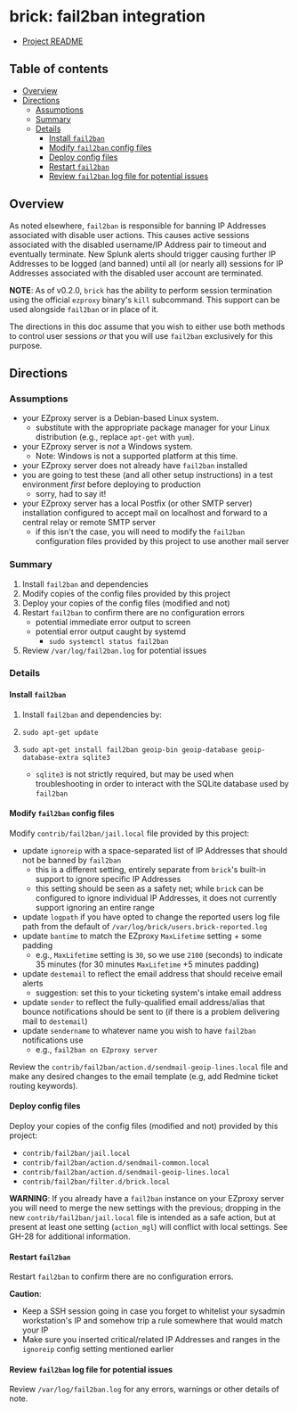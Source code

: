 <!-- omit in toc -->
# brick: fail2ban integration

- [Project README](../README.md)

<!-- omit in toc -->
## Table of contents

- [Overview](#overview)
- [Directions](#directions)
  - [Assumptions](#assumptions)
  - [Summary](#summary)
  - [Details](#details)
    - [Install `fail2ban`](#install-fail2ban)
    - [Modify `fail2ban` config files](#modify-fail2ban-config-files)
    - [Deploy config files](#deploy-config-files)
    - [Restart `fail2ban`](#restart-fail2ban)
    - [Review `fail2ban` log file for potential issues](#review-fail2ban-log-file-for-potential-issues)

## Overview

As noted elsewhere, `fail2ban` is responsible for banning IP Addresses
associated with disable user actions. This causes active sessions associated
with the disabled username/IP Address pair to timeout and eventually
terminate. New Splunk alerts should trigger causing further IP Addresses to
be logged (and banned) until all (or nearly all) sessions for IP Addresses
associated with the disabled user account are terminated.

**NOTE**: As of v0.2.0, `brick` has the ability to perform session termination
using the official `ezproxy` binary's `kill` subcommand. This support can be
used alongside `fail2ban` or in place of it.

The directions in this doc assume that you wish to either use both methods to
control user sessions *or* that you will use `fail2ban` exclusively for this
purpose.

## Directions

### Assumptions

- your EZproxy server is a Debian-based Linux system.
  - substitute with the appropriate package manager for your Linux
    distribution (e.g., replace `apt-get` with `yum`).
- your EZproxy server is *not* a Windows system.
  - Note: Windows is not a supported platform at this time.
- your EZproxy server does not already have `fail2ban` installed
- you are going to test these (and all other setup instructions) in a test
  environment *first* before deploying to production
  - sorry, had to say it!
- your EZproxy server has a local Postfix (or other SMTP server) installation
  configured to accept mail on localhost and forward to a central relay or
  remote SMTP server
  - if this isn't the case, you will need to modify the `fail2ban`
    configuration files provided by this project to use another mail server

### Summary

1. Install `fail2ban` and dependencies
1. Modify copies of the config files provided by this project
1. Deploy your copies of the config files (modified and not)
1. Restart `fail2ban` to confirm there are no configuration errors
   - potential immediate error output to screen
   - potential error output caught by systemd
     - `sudo systemctl status fail2ban`
1. Review `/var/log/fail2ban.log` for potential issues

### Details

#### Install `fail2ban`

1. Install `fail2ban` and dependencies by:

1. `sudo apt-get update`
1. `sudo apt-get install fail2ban geoip-bin geoip-database
   geoip-database-extra sqlite3`
   - `sqlite3` is not strictly required, but may be used when troubleshooting
     in order to interact with the SQLite database used by `fail2ban`

#### Modify `fail2ban` config files

Modify `contrib/fail2ban/jail.local` file provided by this project:

- update `ignoreip` with a space-separated list of IP Addresses that should
  not be banned by `fail2ban`
  - this is a different setting, entirely separate from `brick`'s built-in
    support to ignore specific IP Addresses
  - this setting should be seen as a safety net; while `brick` can be
    configured to ignore individual IP Addresses, it does not currently
    support ignoring an entire range
- update `logpath` if you have opted to change the reported users log file
  path from the default of `/var/log/brick/users.brick-reported.log`
- update `bantime` to match the EZproxy `MaxLifetime` setting + some padding
  - e.g., `MaxLifetime` setting is `30`, so we use `2100` (seconds) to
    indicate 35 minutes (for 30 minutes `MaxLifetime` +5 minutes padding)
- update `destemail` to reflect the email address that should receive email
  alerts
  - suggestion: set this to your ticketing system's intake email address
- update `sender` to reflect the fully-qualified email address/alias that
  bounce notifications should be sent to (if there is a problem delivering
  mail to `destemail`)
- update `sendername` to whatever name you wish to have `fail2ban`
  notifications use
  - e.g., `fail2ban on EZproxy server`

Review the `contrib/fail2ban/action.d/sendmail-geoip-lines.local` file and
make any desired changes to the email template (e.g, add Redmine ticket
routing keywords).

#### Deploy config files

Deploy your copies of the config files (modified and not) provided by this
project:

- `contrib/fail2ban/jail.local`
- `contrib/fail2ban/action.d/sendmail-common.local`
- `contrib/fail2ban/action.d/sendmail-geoip-lines.local`
- `contrib/fail2ban/filter.d/brick.local`

**WARNING**: If you already have a `fail2ban` instance on your EZproxy server
you will need to merge the new settings with the previous; dropping in the new
`contrib/fail2ban/jail.local` file is intended as a safe action, but at
present at least one setting (`action_mgl`) will conflict with local settings.
See GH-28 for additional information.

#### Restart `fail2ban`

Restart `fail2ban` to confirm there are no configuration errors.

**Caution**:

- Keep a SSH session going in case you forget to whitelist your sysadmin
  workstation's IP and somehow trip a rule somewhere that would match your IP
- Make sure you inserted critical/related IP Addresses and ranges in the
  `ignoreip` config setting mentioned earlier

#### Review `fail2ban` log file for potential issues

Review `/var/log/fail2ban.log` for any errors, warnings or other details of
note.
